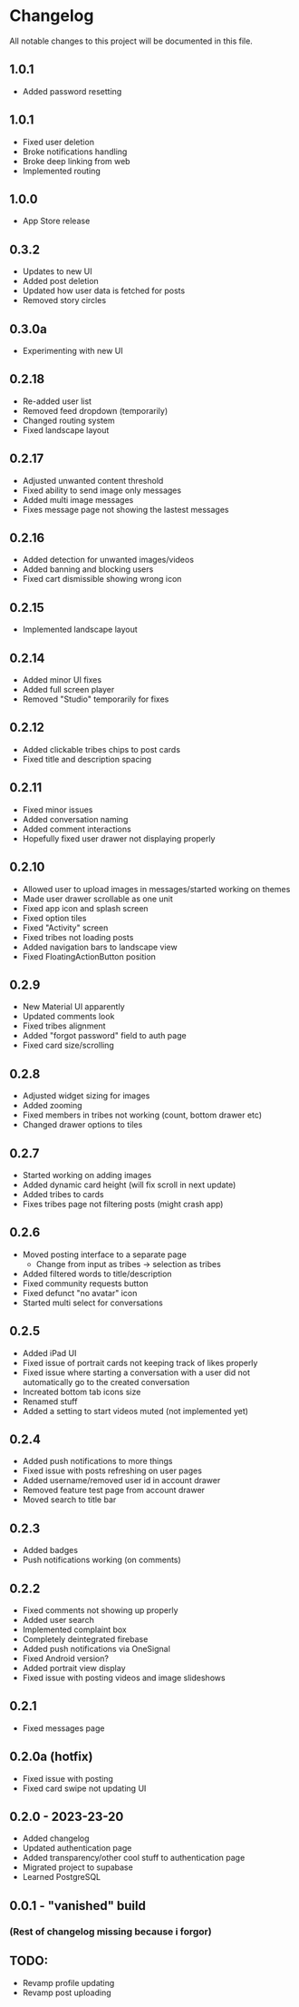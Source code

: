 # Changelog

All notable changes to this project will be documented in this file.

## 1.0.1
- Added password resetting

## 1.0.1
- Fixed user deletion
- Broke notifications handling
- Broke deep linking from web
- Implemented routing

## 1.0.0
- App Store release

## 0.3.2
- Updates to new UI
- Added post deletion
- Updated how user data is fetched for posts
- Removed story circles

## 0.3.0a
- Experimenting with new UI
  
## 0.2.18
- Re-added user list
- Removed feed dropdown (temporarily)
- Changed routing system
- Fixed landscape layout

## 0.2.17
- Adjusted unwanted content threshold
- Fixed ability to send image only messages
- Added multi image messages
- Fixes message page not showing the lastest messages

## 0.2.16
- Added detection for unwanted images/videos
- Added banning and blocking users
- Fixed cart dismissible showing wrong icon

## 0.2.15
- Implemented landscape layout

## 0.2.14
- Added minor UI fixes
- Added full screen player
- Removed "Studio" temporarily for fixes

## 0.2.12
- Added clickable tribes chips to post cards
- Fixed title and description spacing

## 0.2.11
- Fixed minor issues
- Added conversation naming
- Added comment interactions
- Hopefully fixed user drawer not displaying properly

## 0.2.10
- Allowed user to upload images in messages/started working on themes
- Made user drawer scrollable as one unit
- Fixed app icon and splash screen
- Fixed option tiles
- Fixed "Activity" screen
- Fixed tribes not loading posts
- Added navigation bars to landscape view
- Fixed FloatingActionButton position

## 0.2.9
- New Material UI apparently
- Updated comments look
- Fixed tribes alignment
- Added "forgot password" field to auth page
- Fixed card size/scrolling

## 0.2.8
- Adjusted widget sizing for images
- Added zooming
- Fixed members in tribes not working (count, bottom drawer etc)
- Changed drawer options to tiles

## 0.2.7
- Started working on adding images 
- Added dynamic card height (will fix scroll in next update)
- Added tribes to cards
- Fixes tribes page not filtering posts (might crash app)

## 0.2.6
- Moved posting interface to a separate page
  - Change from input as tribes -> selection as tribes
- Added filtered words to title/description
- Fixed community requests button
- Fixed defunct "no avatar" icon
- Started multi select for conversations

## 0.2.5
- Added iPad UI
- Fixed issue of portrait cards not keeping track of likes properly
- Fixed issue where starting a conversation with a user did not automatically go to the created conversation
- Increated bottom tab icons size
- Renamed stuff
- Added a setting to start videos muted (not implemented yet)

## 0.2.4
- Added push notifications to more things
- Fixed issue with posts refreshing on user pages
- Added username/removed user id in account drawer
- Removed feature test page from account drawer
- Moved search to title bar

## 0.2.3
- Added badges
- Push notifications working (on comments)

## 0.2.2
- Fixed comments not showing up properly
- Added user search
- Implemented complaint box
- Completely deintegrated firebase
- Added push notifications via OneSignal
- Fixed Android version?
- Added portrait view display
- Fixed issue with posting videos and image slideshows

## 0.2.1
- Fixed messages page

## 0.2.0a (hotfix)
- Fixed issue with posting
- Fixed card swipe not updating UI

## 0.2.0 - 2023-23-20
- Added changelog
- Updated authentication page
- Added transparency/other cool stuff to authentication page
- Migrated project to supabase
- Learned PostgreSQL

## 0.0.1 - "vanished" build

### (Rest of changelog missing because i forgor)

## TODO:
- Revamp profile updating
- Revamp post uploading
